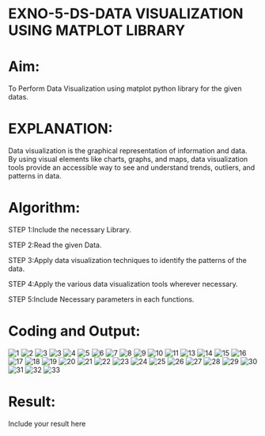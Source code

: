 # EXNO-5-DS-DATA VISUALIZATION USING MATPLOT LIBRARY

# Aim:
  To Perform Data Visualization using matplot python library for the given datas.

# EXPLANATION:
Data visualization is the graphical representation of information and data. By using visual elements like charts, graphs, and maps, data visualization tools provide an accessible way to see and understand trends, outliers, and patterns in data.

# Algorithm:
STEP 1:Include the necessary Library.

STEP 2:Read the given Data.

STEP 3:Apply data visualization techniques to identify the patterns of the data.

STEP 4:Apply the various data visualization tools wherever necessary.

STEP 5:Include Necessary parameters in each functions.

# Coding and Output:
![1](https://github.com/user-attachments/assets/85491469-3a49-4b92-bc64-f6d7f6b2f3e6)
![2](https://github.com/user-attachments/assets/ec85260a-58a7-464b-8bd3-a99d28e62cd6)
![3](https://github.com/user-attachments/assets/13e03458-1c69-40d3-b4a0-8ce0d38a7751)
![3](https://github.com/user-attachments/assets/adc4db1f-7972-4996-b002-16709d1afe9f)
![4](https://github.com/user-attachments/assets/79aa54e8-440a-4252-aac8-99c97a27b527)
![5](https://github.com/user-attachments/assets/fb694c49-2740-4ae6-a973-f9a3400347f7)
![6](https://github.com/user-attachments/assets/1ee4c5ca-d0c7-467e-9707-2a65cd9e5774)
![7](https://github.com/user-attachments/assets/c95e2a09-c4e2-420c-be00-654b8d494f3c)
![8](https://github.com/user-attachments/assets/d6ba9ef1-abc8-46d6-8a6a-d9d94f0e74e9)
![9](https://github.com/user-attachments/assets/dcac1ff8-aefa-4e56-8e6c-170396372ac6)
![10](https://github.com/user-attachments/assets/7a233a4c-abd9-47d9-b486-5d6f5cf401e5)
![11](https://github.com/user-attachments/assets/fd466a85-839c-4ca6-8d3e-d98eb40381c7)
![13](https://github.com/user-attachments/assets/cb572304-b27a-49f2-8577-9f838696e52a)
![14](https://github.com/user-attachments/assets/2e321431-5b4e-4e6c-ac1e-3210e390c0f6)
![15](https://github.com/user-attachments/assets/e58e3574-cf0f-4bdb-9365-05794f2db6f2)
![16](https://github.com/user-attachments/assets/14c8f47f-c67a-4038-baeb-29709544066f)
![17](https://github.com/user-attachments/assets/682260d9-797d-4143-a939-44fb974100c2)
![18](https://github.com/user-attachments/assets/976158c1-874e-47e2-939e-beb4f0591900)
![19](https://github.com/user-attachments/assets/f9cd55d5-e57e-4688-ae5c-12d7821af618)
![20](https://github.com/user-attachments/assets/a718f20e-a507-4c46-a821-2b26cbb35b9f)
![21](https://github.com/user-attachments/assets/d54e2433-700f-45ea-bca3-2c810ce8cf2c)
![22](https://github.com/user-attachments/assets/76eaa554-003c-4ddd-b8a5-9de5e646e9e0)
![23](https://github.com/user-attachments/assets/3f5203c6-e93d-43b5-8d59-8065d9eec888)
![24](https://github.com/user-attachments/assets/886d3438-8e45-44c4-bbb7-19653c4b9b5c)
![25](https://github.com/user-attachments/assets/55553ac1-dfc3-4845-b4cb-6b29da9a5718)
![26](https://github.com/user-attachments/assets/bfe66c04-7783-4f97-8691-873cd3cb2acf)
![27](https://github.com/user-attachments/assets/2171f168-8a64-4188-8f22-61d080e8249f)
![28](https://github.com/user-attachments/assets/50436a85-feee-4d48-ae2d-d9f74488b0e4)
![29](https://github.com/user-attachments/assets/4bbc48bd-1532-40fb-9d9d-158ee9fc558e)
![30](https://github.com/user-attachments/assets/1d93de73-202e-4541-bdac-e49acf9b560a)
![31](https://github.com/user-attachments/assets/1856a6d8-7f9c-467e-8ad2-e49c1a3b0339)
![32](https://github.com/user-attachments/assets/554b1012-8405-4920-a12c-d879f2ef5a9d)
![33](https://github.com/user-attachments/assets/895a7d65-4258-462a-9526-dffc3eba86fa)





































# Result:
 Include your result here
